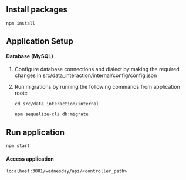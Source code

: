 ## Install packages
`npm install`

## Application Setup
#### Database (MySQL)
1. Configure database connections and dialect by making the required changes in 
    src/data_interaction/internal/config/config.json

2. Run migrations by running the following commands from application root::

    `cd src/data_interaction/internal`
    
    `npm sequelize-cli db:migrate`

## Run application
    npm start

#### Access application
    localhost:3001/wednesday/api/<controller_path>
